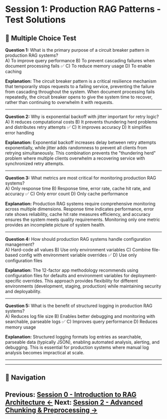 # Session 1: Production RAG Patterns - Test Solutions

## 📝 Multiple Choice Test

**Question 1:** What is the primary purpose of a circuit breaker pattern in production RAG systems?  
A) To improve query performance
B) To prevent cascading failures when document processing fails ✅
C) To reduce memory usage
D) To enable caching

**Explanation:** The circuit breaker pattern is a critical resilience mechanism that temporarily stops requests to a failing service, preventing the failure from cascading throughout the system. When document processing fails repeatedly, the circuit breaker opens to give the system time to recover, rather than continuing to overwhelm it with requests.

---

**Question 2:** Why is exponential backoff with jitter important for retry logic?  
A) It reduces computational costs
B) It prevents thundering herd problems and distributes retry attempts ✅
C) It improves accuracy
D) It simplifies error handling

**Explanation:** Exponential backoff increases delay between retry attempts exponentially, while jitter adds randomness to prevent all clients from retrying simultaneously. This combination prevents the "thundering herd" problem where multiple clients overwhelm a recovering service with synchronized retry attempts.

---

**Question 3:** What metrics are most critical for monitoring production RAG systems?  
A) Only response time
B) Response time, error rate, cache hit rate, and accuracy ✅
C) Only error count
D) Only cache performance

**Explanation:** Production RAG systems require comprehensive monitoring across multiple dimensions. Response time indicates performance, error rate shows reliability, cache hit rate measures efficiency, and accuracy ensures the system meets quality requirements. Monitoring only one metric provides an incomplete picture of system health.

---

**Question 4:** How should production RAG systems handle configuration management?  
A) Hard-code all values
B) Use only environment variables
C) Combine file-based config with environment variable overrides ✅
D) Use only configuration files

**Explanation:** The 12-factor app methodology recommends using configuration files for defaults and environment variables for deployment-specific overrides. This approach provides flexibility for different environments (development, staging, production) while maintaining security and deployability.

---

**Question 5:** What is the benefit of structured logging in production RAG systems?  
A) Reduces log file size
B) Enables better debugging and monitoring with searchable, parseable logs ✅
C) Improves query performance
D) Reduces memory usage

**Explanation:** Structured logging formats log entries as searchable, parseable data (typically JSON), enabling automated analysis, alerting, and debugging. This is essential for production systems where manual log analysis becomes impractical at scale.

---
---

## 🧭 Navigation

**Previous:** [Session 0 - Introduction to RAG Architecture ←](Session0_Introduction_to_RAG_Architecture.md)
**Next:** [Session 2 - Advanced Chunking & Preprocessing →](Session2_Advanced_Chunking_Preprocessing.md)
---
